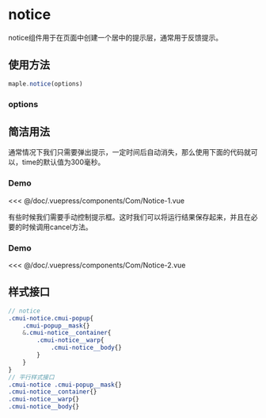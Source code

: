 # notice
notice组件用于在页面中创建一个居中的提示层，通常用于反馈提示。
## 使用方法
```javascript
maple.notice(options)
```
### options

<Propsintro path="notice/main.vue"></Propsintro>

## 简洁用法
通常情况下我们只需要弹出提示，一定时间后自动消失，那么使用下面的代码就可以，time的默认值为300毫秒。

### Demo

<Exp>
<div slot="exp">
<Com-Notice-1></Com-Notice-1>
</div>
<div slot="code">

<<< @/doc/.vuepress/components/Com/Notice-1.vue
</div>
</Exp>

有些时候我们需要手动控制提示框。这时我们可以将运行结果保存起来，并且在必要的时候调用cancel方法。

### Demo

<Exp>
<div slot="exp">
<Com-Notice-2></Com-Notice-2>
</div>
<div slot="code">

<<< @/doc/.vuepress/components/Com/Notice-2.vue
</div>
</Exp>

<!-- ```javascript
let vm=maple.notice('some content',0)//设置时间为0，即一直显示
vm.content='other content'//修改弹窗内容
vm.cancel()//必要的时候手动关闭。
``` -->
## 样式接口
```scss
// notice
.cmui-notice.cmui-popup{
    .cmui-popup__mask{}
    &.cmui-notice__container{
        .cmui-notice__warp{
            .cmui-notice__body{}
        }
    }
}
// 平行样式接口
.cmui-notice .cmui-popup__mask{}
.cmui-notice__container{}
.cmui-notice__warp{}
.cmui-notice__body{}
```
